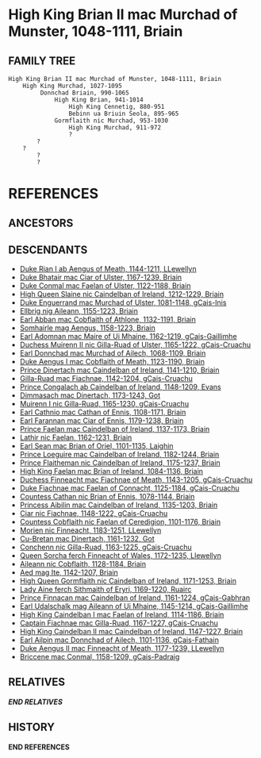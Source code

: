 # High King Brian II mac Murchad of Munster, 1048-1111, Briain

## FAMILY TREE
```
High King Brian II mac Murchad of Munster, 1048-1111, Briain
    High King Murchad, 1027-1095
         Donnchad Briain, 990-1065
             High King Brian, 941-1014
                 High King Cennetig, 880-951
                 Bebinn ua Briuin Seola, 895-965   
             Gormflaith nic Murchad, 953-1030
                 High King Murchad, 911-972
                 ?
        ?
    ?
        ?
        ?
```


# REFERENCES

## ANCESTORS

## DESCENDANTS
* [Duke Rian I ab Aengus of Meath, 1144-1211, LLewellyn](rian_i_ab_aengus_1144.md)
* [Duke Bhatair mac Ciar of Ulster, 1167-1239, Briain](bhatair_mac_ciar_1167.md)
* [Duke Conmal mac Faelan of Ulster, 1122-1188, Briain](conmal_mac_faelan_1122.md)
* [High Queen Slaine nic Caindelban of Ireland, 1212-1229, Briain](slaine_nic_caindelban_1212.md)
* [Duke Enguerrand mac Murchad of Ulster, 1081-1148, gCais-Inis](enguerrand_mac_murchad_1081.md)
* [Ellbrig nig Aileann, 1155-1223, Briain](ellbrig_nig_aileann_1155.md)
* [Earl Abban mac Cobflaith of Athlone, 1132-1191, Briain](abban_mac_cobflaith_1132.md)
* [Somhairle mag Aengus, 1158-1223, Briain](somhairle_mag_aengus_1158.md)
* [Earl Adomnan mac Maire of Ui Mhaine, 1162-1219, gCais-Gaillimhe](adomnan_mac_maire_1162.md)
* [Duchess Muirenn II nic Gilla-Ruad of Ulster, 1165-1222, gCais-Cruachu](muirenn_ii_nic_gilla-ruad_1165.md)
* [Earl Donnchad mac Murchad of Ailech, 1068-1109, Briain](donnchad_mac_murchad_1068.md)
* [Duke Aengus I mac Cobflaith of Meath, 1123-1190, Briain](aengus_i_mac_cobflaith_1123.md)
* [Prince Dinertach mac Caindelban of Ireland, 1141-1210, Briain](dinertach_mac_caindelban_1141.md)
* [Gilla-Ruad mac Fiachnae, 1142-1204, gCais-Cruachu](gilla-ruad_mac_fiachnae_1142.md)
* [Prince Congalach ab Caindelban of Ireland, 1148-1209, Evans](congalach_ab_caindelban_1148.md)
* [Dimmasach mac Dinertach, 1173-1243, Got](dimmasach_mac_dinertach_1173.md)
* [Muirenn I nic Gilla-Ruad, 1165-1230, gCais-Cruachu](muirenn_i_nic_gilla-ruad_1165.md)
* [Earl Cathnio mac Cathan of Ennis, 1108-1171, Briain](cathnio_mac_cathan_1108.md)
* [Earl Farannan mac Ciar of Ennis, 1179-1238, Briain](farannan_mac_ciar_1179.md)
* [Prince Faelan mac Caindelban of Ireland, 1137-1173, Briain](faelan_mac_caindelban_1137.md)
* [Lathir nic Faelan, 1162-1231, Briain](lathir_nic_faelan_1162.md)
* [Earl Sean mac Brian of Oriel, 1101-1135, Laighin](sean_mac_brian_1101.md)
* [Prince Loeguire mac Caindelban of Ireland, 1182-1244, Briain](loeguire_mac_caindelban_1182.md)
* [Prince Flaitheman nic Caindelban of Ireland, 1175-1237, Briain](flaitheman_nic_caindelban_1175.md)
* [High King Faelan mac Brian of Ireland, 1084-1136, Briain](faelan_mac_brian_1084.md)
* [Duchess Finneacht mac Fiachnae of Meath, 1143-1205, gCais-Cruachu](finneacht_mac_fiachnae_1143.md)
* [Duke Fiachnae mac Faelan of Connacht, 1125-1184, gCais-Cruachu](fiachnae_mac_faelan_1125.md)
* [Countess Cathan nic Brian of Ennis, 1078-1144, Briain](cathan_nic_brian_1078.md)
* [Princess Aibilin mac Caindelban of Ireland, 1135-1203, Briain](aibilin_mac_caindelban_1135.md)
* [Ciar nic Fiachnae, 1148-1222, gCais-Cruachu](ciar_nic_fiachnae_1148.md)
* [Countess Cobflaith nic Faelan of Ceredigion, 1101-1176, Briain](cobflaith_nic_faelan_1101.md)
* [Morien nic Finneacht, 1183-1251, LLewellyn](morien_nic_finneacht_1183.md)
* [Cu-Bretan mac Dinertach, 1161-1232, Got](cu-bretan_mac_dinertach_1161.md)
* [Conchenn nic Gilla-Ruad, 1163-1225, gCais-Cruachu](conchenn_nic_gilla-ruad_1163.md)
* [Queen Sorcha ferch Finneacht of Wales, 1172-1235, Llewellyn](sorcha_ferch_finneacht_1172.md)
* [Aileann nic Cobflaith, 1128-1184, Briain](aileann_nic_cobflaith_1128.md)
* [Aed mag Ite, 1142-1207, Briain](aed_mag_ite_1142.md)
* [High Queen Gormflaith nic Caindelban of Ireland, 1171-1253, Briain](gormflaith_nic_caindelban_1171.md)
* [Lady Aine ferch Sithmaith of Eryri, 1169-1220, Ruairc](aine_ferch_sithmaith_1169.md)
* [Prince Finnacan mac Caindelban of Ireland, 1161-1224, gCais-Gabhran](finnacan_mac_caindelban_1161.md)
* [Earl Udalschalk mag Aileann of Ui Mhaine, 1145-1214, gCais-Gaillimhe](udalschalk_mag_aileann_1145.md)
* [High King Caindelban I mac Faelan of Ireland, 1114-1186, Briain](caindelban_i_mac_faelan_1114.md)
* [Captain Fiachnae mac Gilla-Ruad, 1167-1227, gCais-Cruachu](fiachnae_mac_gilla-ruad_1167.md)
* [High King Caindelban II mac Caindelban of Ireland, 1147-1227, Briain](caindelban_ii_mac_caindelban_1147.md)
* [Earl Ailpin mac Donnchad of Ailech, 1101-1136, gCais-Fathain](ailpin_mac_donnchad_1101.md)
* [Duke Aengus II mac Finneacht of Meath, 1177-1239, LLewellyn](aengus_ii_mac_finneacht_1177.md)
* [Briccene mac Conmal, 1158-1209, gCais-Padraig](briccene_mac_conmal_1158.md)

## RELATIVES

##### END RELATIVES 
## HISTORY

#### END REFERENCES
